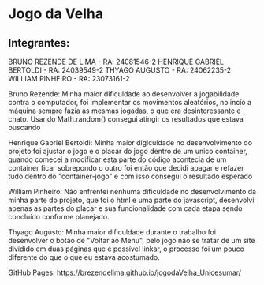 # Jogo da Velha
## Integrantes:
BRUNO REZENDE DE LIMA - RA: 24081546-2
HENRIQUE GABRIEL BERTOLDI - RA: 24039549-2
THYAGO AUGUSTO - RA: 24062235-2
WILLIAM PINHEIRO - RA: 23073161-2

Bruno Rezende: Minha maior dificuldade ao desenvolver a jogabilidade contra o computador, foi implementar os movimentos aleatórios, no incío a máquina sempre fazia as mesmas jogadas, o que era desinteressante e chato. Usando Math.random() consegui atingir os resultados que estava buscando

Henrique Gabriel Bertoldi: Minha maior digiculdade no desenvolvimento do projeto foi ajustar o jogo e o placar do jogo dentro de um unico container, quando comecei a modificar esta parte do código acontecia de um container ficar sobrepondo o outro foi então que decidi apagar e refazer tudo dentro do "container-jogo" e com isso consegui o resultado esperado

William Pinheiro: Não enfrentei nenhuma dificuldade no desenvolvimento da minha parte do projeto, que foi o html e uma parte do javascript, desenvolvi apenas as partes do placar e sua funcionalidade com cada etapa sendo concluído conforme planejado.

Thyago Augusto: Minha maior dificuldade durante o trabalho foi desenvolver o botão de "Voltar ao Menu", pelo jogo não se tratar de um site dividido em duas páginas que é possível linkar, o processo foi um pouco diferente do que o que eu estava acostumado.

GitHub Pages: https://brezendelima.github.io/jogodaVelha_Unicesumar/
